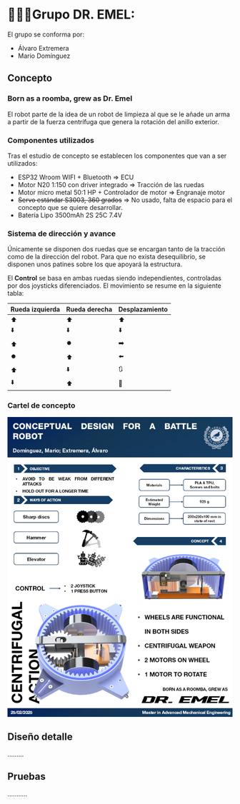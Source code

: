 <div style="text-align: justify;">

# 👨🏻‍🎓Grupo DR. EMEL:

</div>

El grupo se conforma por:

- Álvaro Extremera
- Mario Domínguez

## Concepto
### Born as a roomba, grew as Dr. Emel
El robot parte de la idea de un robot de limpieza al que se le añade un arma a partir de la fuerza centrífuga que genera la rotación del anillo exterior.

### Componentes utilizados
Tras el estudio de concepto se establecen los componentes que van a ser utilizados:

- ESP32 Wroom WIFI + Bluetooth => ECU
- Motor N20 1:150 con driver integrado => Tracción de las ruedas
- Motor micro metal 50:1 HP + Controlador de motor => Engranaje motor
- ~~Servo estándar S3003, 360 grados~~ => No usado, falta de espacio para el concepto que se quiere desarrollar.
- Batería Lipo 3500mAh 2S 25C 7.4V

### Sistema de dirección y avance
Únicamente se disponen dos ruedas que se encargan tanto de la tracción como de la dirección del robot. Para que no exista desequilibrio, se disponen unos patines sobre los que apoyará la estructura.

El **Control** se basa en ambas ruedas siendo independientes, controladas por dos joysticks diferenciados. El movimiento se resume en la siguiente tabla:

| Rueda izquierda | Rueda derecha | Desplazamiento |
| ------------- | ------------- | ------------- |
| ⬆️ | ⬆️ | ⬆️ |
| ⬇️ | ⬇️ | ⬇️ |
| ⬆️ | ⏺️ | ➡️ |
| ⏺️ | ⬆️ | ⬅️ |
| ⬆️ | ⬇️ | 🔃 |
| ⬇️ | ⬆️ | 🔄 |

### Cartel de concepto
<img src="../_static/GrupoAM/Cartel_robot.png" >

## Diseño detalle

.........

## Pruebas

...........
